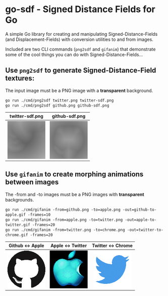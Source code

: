 # go-sdf - Signed Distance Fields for Go

A simple Go library for creating and manipulating Signed-Distance-Fields (and Displacement-Fields) with conversion utilities to and from images.

Included are two CLI commands (`png2sdf` and `gifanim`) that demonstrate some of the cool things you can do with Signed-Distance-Fields...

## Use `png2sdf` to generate Signed-Distance-Field textures:

The input image must be a PNG image with a **transparent** background.

    go run ./cmd/png2sdf twitter.png twitter-sdf.png
    go run ./cmd/png2sdf github.png github-sdf.png

|         twitter-sdf.png         |         github-sdf.png         |
|:-------------------------------:|:------------------------------:|
| ![](doc/images/twitter-sdf.png) | ![](doc/images/github-sdf.png) |

## Use `gifanim` to create morphing animations between images

The -from and -to images must be a PNG images with **transparent** backgrounds.

    go run ./cmd/gifanim -from=github.png -to=apple.png -out=github-to-apple.gif -frames=10
    go run ./cmd/gifanim -from=apple.png -to=twitter.png -out=apple-to-twitter.gif -frames=20
    go run ./cmd/gifanim -from=twitter.png -to=chrome.png -out=twitter-to-chrome.gif -frames=20

|          Github <-> Apple           |          Apple <-> Twitter           |          Twitter <-> Chrome           |
|:-----------------------------------:|:------------------------------------:|:-------------------------------------:|
| ![](doc/images/github-to-apple.gif) | ![](doc/images/apple-to-twitter.gif) | ![](doc/images/twitter-to-chrome.gif) |